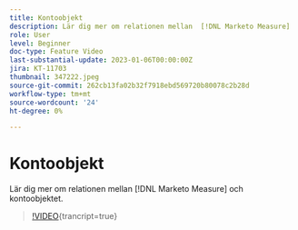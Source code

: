 ```yaml
---
title: Kontoobjekt
description: Lär dig mer om relationen mellan  [!DNL Marketo Measure]  och kontoobjektet.
role: User
level: Beginner
doc-type: Feature Video
last-substantial-update: 2023-01-06T00:00:00Z
jira: KT-11703
thumbnail: 347222.jpeg
source-git-commit: 262cb13fa02b32f7918ebd569720b80078c2b28d
workflow-type: tm+mt
source-wordcount: '24'
ht-degree: 0%

---
```



# Kontoobjekt

Lär dig mer om relationen mellan [!DNL Marketo Measure] och kontoobjektet.

>[!VIDEO](https://video.tv.adobe.com/v/3436084/?learn=on&captions=swe){trancript=true}
